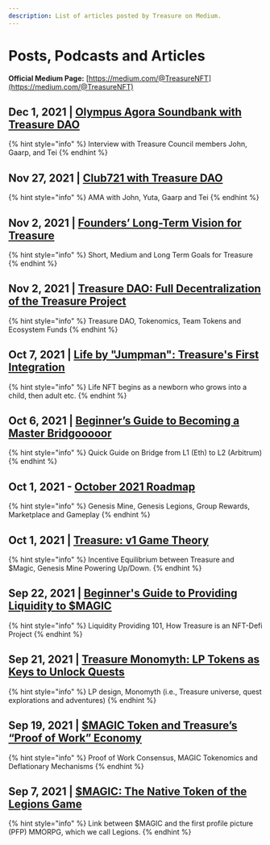 ```yaml
---
description: List of articles posted by Treasure on Medium.
---
```


# Posts, Podcasts and Articles

**Official Medium Page:** [https://medium.com/@TreasureNFT](https://medium.com/@TreasureNFT)

## Dec 1, 2021 | [Olympus Agora Soundbank with Treasure DAO](https://www.twitch.tv/olympusagora/v/1221281944)

{% hint style="info" %}
Interview with Treasure Council members John, Gaarp, and Tei
{% endhint %}

## Nov 27, 2021 | [Club721 with Treasure DAO](https://www.youtube.com/watch?v=-qo4FaN6vVE)

{% hint style="info" %}
AMA with John, Yuta, Gaarp and Tei
{% endhint %}

## Nov 2, 2021 | [Founders’ Long-Term Vision for Treasure](https://medium.com/@TreasureNFT/founders-long-term-vision-for-treasure-project-c236bfee0039)

{% hint style="info" %}
Short, Medium and Long Term Goals for Treasure
{% endhint %}

## Nov 2, 2021 | [Treasure DAO: Full Decentralization of the Treasure Project](https://medium.com/@TreasureNFT/magic-dao-full-decentralization-of-the-treasure-project-ea61544ade55)

{% hint style="info" %}
Treasure DAO, Tokenomics, Team Tokens and Ecosystem Funds
{% endhint %}

## Oct 7, 2021 | [Life by "Jumpman": Treasure's First Integration](https://medium.com/@TreasureNFT/life-by-jumpman-treasures-first-integration-bcdf951159a4)

{% hint style="info" %}
Life NFT begins as a newborn who grows into a child, then adult etc.
{% endhint %}

## Oct 6, 2021 | [Beginner’s Guide to Becoming a Master Bridgooooor](https://medium.com/@TreasureNFT/transition-to-arbitrum-beginners-guide-to-becoming-a-master-bridgooooor-8ed7da77097e)

{% hint style="info" %}
Quick Guide on Bridge from L1 (Eth) to L2 (Arbitrum)
{% endhint %}

## Oct 1, 2021 - [October 2021 Roadmap](https://medium.com/@TreasureNFTOctober%20Roadmap)

{% hint style="info" %}
Genesis Mine, Genesis Legions, Group Rewards, Marketplace and Gameplay
{% endhint %}

## Oct 1, 2021 | [Treasure: v1 Game Theory](posts-podcasts-and-articles.md#dec-1-2021-or-olympus-agora-soundbank-with-treasure-dao)

{% hint style="info" %}
Incentive Equilibrium between Treasure and $Magic, Genesis Mine Powering Up/Down.
{% endhint %}

## Sep 22, 2021 **|** [Beginner's Guide to Providing Liquidity to $MAGIC](https://medium.com/@TreasureNFT/providing-liquidity-to-magic-weth-a-beginners-guide-e657ceb1d686)

{% hint style="info" %}
Liquidity Providing 101, How Treasure is an NFT-Defi Project
{% endhint %}

## Sep 21, 2021 | [Treasure Monomyth: LP Tokens as Keys to Unlock Quests](https://medium.com/@TreasureNFT/the-treasure-monomyth-lp-tokens-as-keys-to-unlock-quests-312989171d5e)

{% hint style="info" %}
LP design, Monomyth (i.e., Treasure universe, quest explorations and adventures)
{% endhint %}

## Sep 19, 2021 | [$MAGIC Token and Treasure’s “Proof of Work” Economy](https://medium.com/@TreasureNFT/mining-for-treasure-understanding-the-magic-token-and-treasures-proof-of-work-economy-1badd3b6f7f1)

{% hint style="info" %}
Proof of Work Consensus, MAGIC Tokenomics and Deflationary Mechanisms
{% endhint %}

## Sep 7, 2021 | [$MAGIC: The Native Token of the Legions Game](https://medium.com/@TreasureNFT/introducing-magic-the-native-token-of-the-legions-game-1960929026f5)

{% hint style="info" %}
Link between $MAGIC and the first profile picture (PFP) MMORPG, which we call Legions.
{% endhint %}
